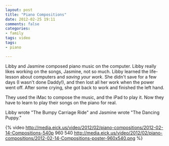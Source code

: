```yaml
---
layout: post
title: "Piano Compositions"
date: 2012-02-25 19:11
comments: false
categories: 
- family
tags: video
tags:
- piano

---
```


Libby and Jasmine composed piano music on the computer.  Libby really likes working on the songs, Jasmine, not so much.  Libby learned the life-lesson about computers and *saving your work*.   She didn't save for a few days (I wasn't done Daddy!), and then lost all her work when the power went off.  After some crying, she got back to work and finished the left hand.

They used the iMac to compose the music, and the iPad to play it.  Now they have to learn to play their songs on the piano for real.

Libby wrote "The Bumpy Carriage Ride" and Jasmine wrote "The Dancing Puppy."

{% video http://media.eick.us/video/2012/02/piano-compositions/2012-02-14-Compositions-540p 960 540 http://media.eick.us/video/2012/02/piano-compositions/2012-02-14-Compositions-poster-960x540.png %}